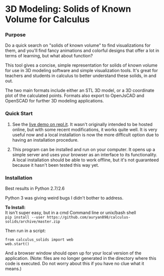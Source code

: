 # 3D Modeling: Solids of Known Volume for Calculus

### Purpose

Do a quick search on "solids of known volume" to find visualizations for them, and you'll find fancy animations and colorful designs that offer a lot in terms of learning, but what about function?

This tool gives a concise, simple representation for solids of known volume for use in 3D modeling software and simple visualization tools.  It's great for teachers and students in calculus to better understand these solids, in and out.

The two main formats include either an STL 3D model, or a 3D coordinate plot of the calculated points.  Formats also export to OpenJsCAD and OpenSCAD for further 3D modeling applications.

### Quick Start

1. See the [live demo on repl.it](https://calculus-solids2--ryanau.repl.co/). It wasn't originally intended to be hosted online, but with some recent modifications, it works quite well. It is very useful now and a local installation is now the more difficult option due to having an installation procedure.

2. This program can be installed and run on your computer. It opens up a simple server and uses your browser as an interface to its functionality.  A local installation should be able to work offline, but it's not guaranteed because it hasn't been tested this way yet.

### Installation

Best results in Python 2.7/2.6

Python 3 was giving weird bugs I didn't bother to address.

**To Install:**  
It isn't super easy, but in a cmd Command line or unix/bash shell   
`pip install --user https://github.com/auryan898/calculus-solids/archive/master.zip`

Then run in a script:

    from calculus_solids import web
    web.start()

And a browser window should open up for your local version of the application. (Note: files are no longer generated in the directory where this code is executed.  Do not worry about this if you have no clue what it means.)
